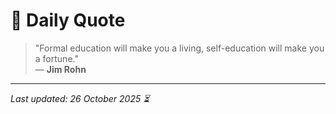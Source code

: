 # 📜 Daily Quote

> "Formal education will make you a living, self-education will make you a fortune."  
> — **Jim Rohn**

---

_Last updated: 26 October 2025 ⏳_
